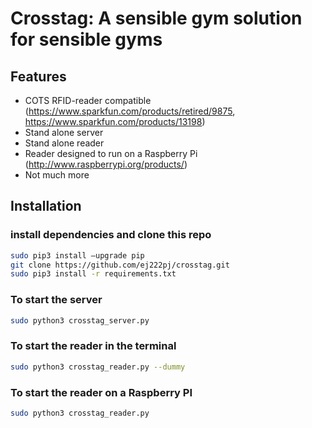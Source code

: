 Crosstag: A sensible gym solution for sensible gyms
=========================

Features
----------

- COTS RFID-reader compatible (https://www.sparkfun.com/products/retired/9875, https://www.sparkfun.com/products/13198)
- Stand alone server
- Stand alone reader
- Reader designed to run on a Raspberry Pi (http://www.raspberrypi.org/products/)
- Not much more

Installation
------------
### install dependencies and clone this repo
```sh
sudo pip3 install —upgrade pip
git clone https://github.com/ej222pj/crosstag.git
sudo pip3 install -r requirements.txt 
```
### To start the server
```sh
sudo python3 crosstag_server.py
```
### To start the reader in the terminal
```sh
sudo python3 crosstag_reader.py --dummy
```
### To start the reader on a Raspberry PI
```sh
sudo python3 crosstag_reader.py
```
